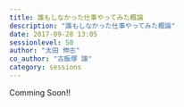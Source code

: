 ```yaml
---
title: 誰もしなかった仕事やってみた概論
description: "誰もしなかった仕事やってみた概論"
date: 2017-09-28 13:05
sessionlevel: 50
author: "太田 伸志"
co_author: "古飯塚 譲"
category: sessions
---
```

Comming Soon!!
